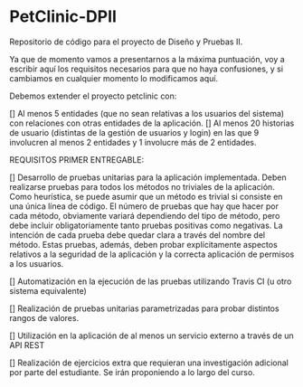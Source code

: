 # PetClinic-DPII
Repositorio de código para el proyecto de Diseño y Pruebas II.

Ya que de momento vamos a presentarnos a la máxima puntuación, voy a escribir aquí los requisitos necesarios para que no haya confusiones, y si cambiamos en cualquier momento lo modificamos aquí.

Debemos extender el proyecto petclinic con:

  [] Al menos 5 entidades (que no sean relativas a los usuarios del sistema)
  con relaciones con otras entidades de la aplicación.
  [] Al menos 20 historias de usuario (distintas de la gestión de usuarios y
  login) en las que 9 involucren al menos 2 entidades y 1 involucre más de
  2 entidades.
  
  REQUISITOS PRIMER ENTREGABLE:
  
  [] Desarrollo de pruebas unitarias para la aplicación implementada. Deben
  realizarse pruebas para todos los métodos no triviales de la aplicación. Como
  heurística, se puede asumir que un método es trivial si consiste en una única
  línea de código. El número de pruebas que hay que hacer por cada método,
  obviamente variará dependiendo del tipo de método, pero debe incluir
  obligatoriamente tanto pruebas positivas como negativas. La intención de
  cada prueba debe quedar clara a través del nombre del método. Estas 
  pruebas, además, deben probar explícitamente aspectos relativos a la
  seguridad de la aplicación y la correcta aplicación de permisos a los usuarios.
  
  [] Automatización en la ejecución de las pruebas utilizando Travis CI (u otro
  sistema equivalente)
  
  [] Realización de pruebas unitarias parametrizadas para probar distintos rangos
  de valores.
  
  [] Utilización en la aplicación de al menos un servicio externo a través de un API
  REST
  
  [] Realización de ejercicios extra que requieran una investigación adicional por
  parte del estudiante. Se irán proponiendo a lo largo del curso.
